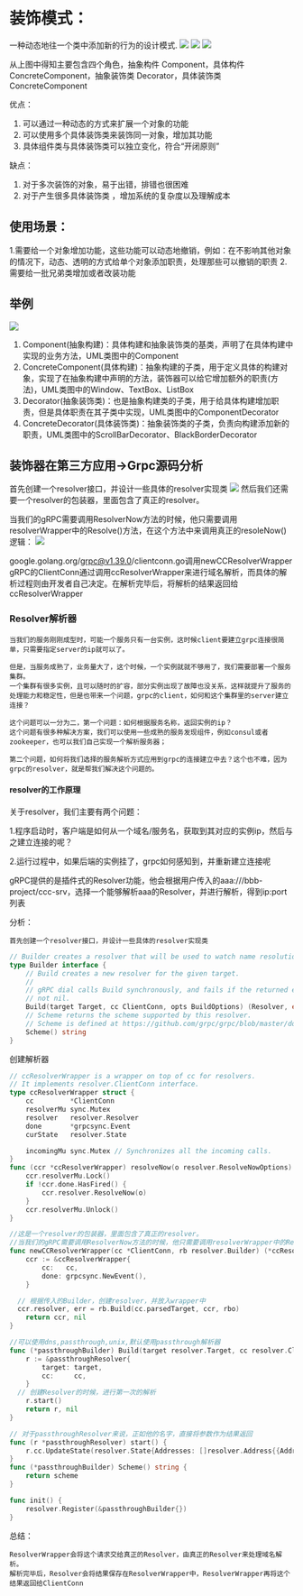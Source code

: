 # 装饰模式：
一种动态地往一个类中添加新的行为的设计模式.
![](img/process.png)
![](img/process2.png)
![](img/process3.png)

从上图中得知主要包含四个角色，抽象构件 Component，具体构件 ConcreteComponent，抽象装饰类 Decorator，具体装饰类 ConcreteComponent

优点：
1. 可以通过一种动态的方式来扩展一个对象的功能
2. 可以使用多个具体装饰类来装饰同一对象，增加其功能
3. 具体组件类与具体装饰类可以独立变化，符合“开闭原则”

缺点：
1. 对于多次装饰的对象，易于出错，排错也很困难
2. 对于产生很多具体装饰类 ，增加系统的复杂度以及理解成本

## 使用场景：
1.需要给一个对象增加功能，这些功能可以动态地撤销，例如：在不影响其他对象的情况下，动态、透明的方式给单个对象添加职责，处理那些可以撤销的职责
2.需要给一批兄弟类增加或者改装功能

## 举例
![](img/example.png)

1. Component(抽象构建)：具体构建和抽象装饰类的基类，声明了在具体构建中实现的业务方法，UML类图中的Component
2. ConcreteComponent(具体构建)：抽象构建的子类，用于定义具体的构建对象，实现了在抽象构建中声明的方法，装饰器可以给它增加额外的职责(方法)，UML类图中的Window、TextBox、ListBox
3. Decorator(抽象装饰类)：也是抽象构建类的子类，用于给具体构建增加职责，但是具体职责在其子类中实现，UML类图中的ComponentDecorator
4. ConcreteDecorator(具体装饰类)：抽象装饰类的子类，负责向构建添加新的职责，UML类图中的ScrollBarDecorator、BlackBorderDecorator


## 装饰器在第三方应用->Grpc源码分析
首先创建一个resolver接口，并设计一些具体的resolver实现类
![](.decorate_images/resolver_interface.png)
然后我们还需要一个resolver的包装器，里面包含了真正的resolver。

当我们的gRPC需要调用ResolverNow方法的时候，他只需要调用resolverWrapper中的Resolve()方法，在这个方法中来调用真正的resoleNow()逻辑：
![](.decorate_images/resolver_wrapper.png)


google.golang.org/grpc@v1.39.0/clientconn.go调用newCCResolverWrapper
gRPC的ClientConn通过调用ccResolverWrapper来进行域名解析，而具体的解析过程则由开发者自己决定。在解析完毕后，将解析的结果返回给ccResolverWrapper

### Resolver解析器
    当我们的服务刚刚成型时，可能一个服务只有一台实例，这时候client要建立grpc连接很简单，只需要指定server的ip就可以了。

    但是，当服务成熟了，业务量大了，这个时候，一个实例就就不够用了，我们需要部署一个服务集群。
    一个集群有很多实例，且可以随时的扩容，部分实例出现了故障也没关系，这样就提升了服务的处理能力和稳定性，但是也带来一个问题，grpc的client，如何和这个集群里的server建立连接？

    这个问题可以一分为二，第一个问题：如何根据服务名称，返回实例的ip？
    这个问题有很多种解决方案，我们可以使用一些成熟的服务发现组件，例如consul或者zookeeper，也可以我们自己实现一个解析服务器；

    第二个问题，如何将我们选择的服务解析方式应用到grpc的连接建立中去？这个也不难，因为grpc的resolver，就是帮我们解决这个问题的。

#### resolver的工作原理
关于resolver，我们主要有两个问题：

1.程序启动时，客户端是如何从一个域名/服务名，获取到其对应的实例ip，然后与之建立连接的呢？

2.运行过程中，如果后端的实例挂了，grpc如何感知到，并重新建立连接呢


gRPC提供的是插件式的Resolver功能，他会根据用户传入的aaa:///bbb-project/ccc-srv，选择一个能够解析aaa的Resolver，并进行解析，得到ip:port列表

分析：

    首先创建一个resolver接口，并设计一些具体的resolver实现类
```go
// Builder creates a resolver that will be used to watch name resolution updates.
type Builder interface {
	// Build creates a new resolver for the given target.
	//
	// gRPC dial calls Build synchronously, and fails if the returned error is
	// not nil.
	Build(target Target, cc ClientConn, opts BuildOptions) (Resolver, error)
	// Scheme returns the scheme supported by this resolver.
	// Scheme is defined at https://github.com/grpc/grpc/blob/master/doc/naming.md.
	Scheme() string
}

```
创建解析器
```go
// ccResolverWrapper is a wrapper on top of cc for resolvers.
// It implements resolver.ClientConn interface.
type ccResolverWrapper struct {
    cc         *ClientConn
    resolverMu sync.Mutex
    resolver   resolver.Resolver
    done       *grpcsync.Event
    curState   resolver.State

    incomingMu sync.Mutex // Synchronizes all the incoming calls.
}
func (ccr *ccResolverWrapper) resolveNow(o resolver.ResolveNowOptions) {
    ccr.resolverMu.Lock()
    if !ccr.done.HasFired() {
        ccr.resolver.ResolveNow(o)
    }
    ccr.resolverMu.Unlock()
}

//这是一个resolver的包装器，里面包含了真正的resolver。
//当我们的gRPC需要调用ResolverNow方法的时候，他只需要调用resolverWrapper中的Resolve()方法，在这个方法中来调用真正的resoleNow()逻辑
func newCCResolverWrapper(cc *ClientConn, rb resolver.Builder) (*ccResolverWrapper, error) {
    ccr := &ccResolverWrapper{
        cc:   cc,
        done: grpcsync.NewEvent(),
    }

  // 根据传入的Builder，创建resolver，并放入wrapper中
  ccr.resolver, err = rb.Build(cc.parsedTarget, ccr, rbo)
    return ccr, nil
}
```

```go
//可以使用dns,passthrough,unix,默认使用passthrough解析器
func (*passthroughBuilder) Build(target resolver.Target, cc resolver.ClientConn, opts resolver.BuildOptions) (resolver.Resolver, error) {
    r := &passthroughResolver{
        target: target,
        cc:     cc,
    }
  // 创建Resolver的时候，进行第一次的解析
    r.start()
    return r, nil
}

// 对于passthroughResolver来说，正如他的名字，直接将参数作为结果返回
func (r *passthroughResolver) start() {
    r.cc.UpdateState(resolver.State{Addresses: []resolver.Address{{Addr: r.target.Endpoint}}})
}
func (*passthroughBuilder) Scheme() string {
    return scheme
}

func init() {
    resolver.Register(&passthroughBuilder{})
}
```

总结：

    ResolverWrapper会将这个请求交给真正的Resolver，由真正的Resolver来处理域名解析。
    解析完毕后，Resolver会将结果保存在ResolverWrapper中，ResolverWrapper再将这个结果返回给ClientConn


